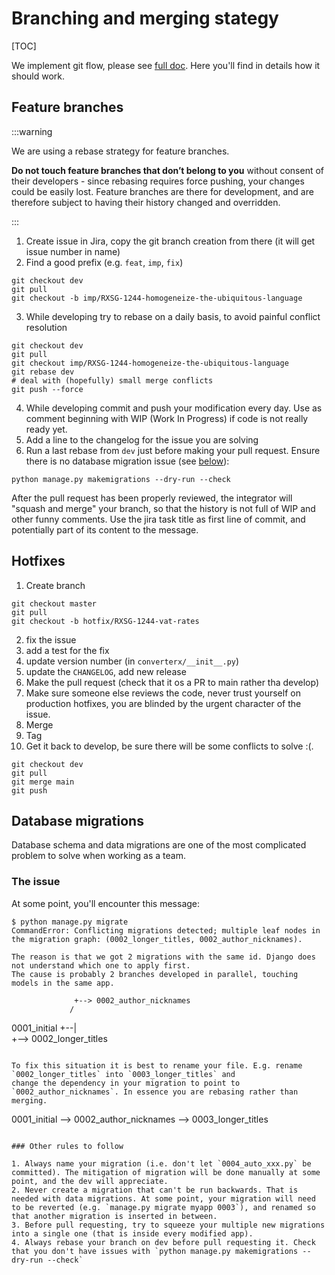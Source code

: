 # Branching and merging stategy

[TOC]


We implement git flow, please see [full doc](https://hackmd.io/42FtzZzBQhKDLJ1XgKsl0g?both). Here you'll find in details how it should work.


## Feature branches

:::warning

We are using a rebase strategy for feature branches.

**Do not touch feature branches that don’t belong to you** without consent of their developers - since rebasing requires force pushing, your changes could be easily lost. Feature branches are there for development, and are therefore subject to having their history changed and overridden.

:::
1. Create issue in Jira, copy the git branch creation from there (it will get issue number in name)
2. Find a good prefix (e.g. `feat`, `imp`, `fix`)
```
git checkout dev
git pull
git checkout -b imp/RXSG-1244-homogeneize-the-ubiquitous-language
```
3. While developing try to rebase on a daily basis, to avoid painful conflict resolution
```
git checkout dev
git pull
git checkout imp/RXSG-1244-homogeneize-the-ubiquitous-language
git rebase dev
# deal with (hopefully) small merge conflicts
git push --force
```
4. While developing commit and push your modification every day. Use as comment beginning with WIP (Work In Progress) if code is not really ready yet.
5. Add a line to the changelog for the issue you are solving
6. Run a last rebase from `dev` just before making your pull request. Ensure there is no database migration issue (see [below](#Migrations)):
```
python manage.py makemigrations --dry-run --check
```
After the pull request has been properly reviewed, the integrator will "squash and merge" your branch, so that the history is not full of WIP and other funny comments. Use the jira task title as first line of commit, and potentially part of its content to the message.


## Hotfixes
1. Create branch
```
git checkout master
git pull
git checkout -b hotfix/RXSG-1244-vat-rates
```
2. fix the issue
3. add a test for the fix
4. update version number (in `converterx/__init__.py`)
5. update the `CHANGELOG`, add new release
6. Make the pull request (check that it os a PR to main rather tha develop)
7. Make sure someone else reviews the code, never trust yourself on production hotfixes, you are blinded by the urgent character of the issue.
8. Merge
9. Tag
10. Get it back to develop, be sure there will be some conflicts to solve :(.
```
git checkout dev
git pull
git merge main
git push
```

## Database migrations
Database schema and data migrations are one of the most complicated problem to solve when working as a team.
### The issue
At some point, you'll encounter this message:
```
$ python manage.py migrate
CommandError: Conflicting migrations detected; multiple leaf nodes in the migration graph: (0002_longer_titles, 0002_author_nicknames).

The reason is that we got 2 migrations with the same id. Django does not understand which one to apply first.
The cause is probably 2 branches developed in parallel, touching models in the same app.

```
                  +--> 0002_author_nicknames
                 /
0001_initial +--|
                 \
                  +--> 0002_longer_titles
```

To fix this situation it is best to rename your file. E.g. rename `0002_longer_titles` into `0003_longer_titles` and
change the dependency in your migration to point to `0002_author_nicknames`. In essence you are rebasing rather than merging.

```
0001_initial --> 0002_author_nicknames --> 0003_longer_titles
```

### Other rules to follow

1. Always name your migration (i.e. don't let `0004_auto_xxx.py` be committed). The mitigation of migration will be done manually at some point, and the dev will appreciate.
2. Never create a migration that can't be run backwards. That is needed with data migrations. At some point, your migration will need to be reverted (e.g. `manage.py migrate myapp 0003`), and renamed so that another migration is inserted in between.
3. Before pull requesting, try to squeeze your multiple new migrations into a single one (that is inside every modified app).
4. Always rebase your branch on dev before pull requesting it. Check that you don't have issues with `python manage.py makemigrations --dry-run --check`

